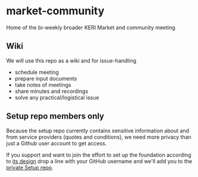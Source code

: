 # market-community
Home of the bi-weekly broader KERI Market and community meeting

## Wiki
We will use this repo as a wiki and for issue-handling

- schedule meeting
- prepare input documents
- take notes of meetings
- share minutes and recordings
- solve any practical/logistical issue

## Setup repo members only
Because the setup repo currently contains sensitive information about and from service providers (quotes and conditions), we need more privacy than just a Github user account to get access.

If you support and want to join the effort to set up the foundation according to [its design](https://hackmd.io/25gMXiwwSmqdVOwypSnMqw) drop a line with your GitHub username and we'll add you to the [private Setup repo](https://github.com/keri-foundation/setup).

